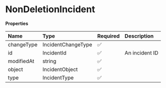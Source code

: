 # NonDeletionIncident

**Properties**

| Name       | Type               | Required | Description    |
| :--------- | :----------------- | :------- | :------------- |
| changeType | IncidentChangeType | ✅       |                |
| id         | IncidentId         | ✅       | An incident ID |
| modifiedAt | string             | ✅       |                |
| object     | IncidentObject     | ✅       |                |
| type       | IncidentType       | ✅       |                |
